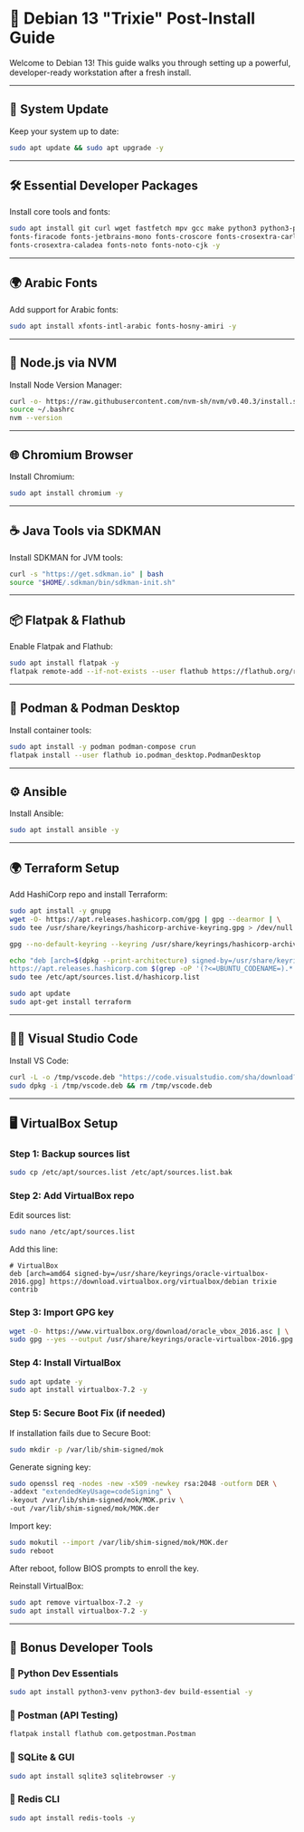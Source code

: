 # 🐧 Debian 13 "Trixie" Post-Install Guide

Welcome to Debian 13! This guide walks you through setting up a powerful, developer-ready workstation after a fresh install.

---

## 🔄 System Update

Keep your system up to date:

```sh
sudo apt update && sudo apt upgrade -y
```

---

## 🛠️ Essential Developer Packages

Install core tools and fonts:

```sh
sudo apt install git curl wget fastfetch mpv gcc make python3 python3-pip unzip zip cargo p7zip ntfs-3g htop ffmpeg \
fonts-firacode fonts-jetbrains-mono fonts-croscore fonts-crosextra-carlito \
fonts-crosextra-caladea fonts-noto fonts-noto-cjk -y
```

---

## 🌍 Arabic Fonts

Add support for Arabic fonts:

```sh
sudo apt install xfonts-intl-arabic fonts-hosny-amiri -y
```

---

## 🧠 Node.js via NVM

Install Node Version Manager:

```sh
curl -o- https://raw.githubusercontent.com/nvm-sh/nvm/v0.40.3/install.sh | bash
source ~/.bashrc
nvm --version
```

---

## 🌐 Chromium Browser

Install Chromium:

```sh
sudo apt install chromium -y
```

---

## ☕ Java Tools via SDKMAN

Install SDKMAN for JVM tools:

```sh
curl -s "https://get.sdkman.io" | bash
source "$HOME/.sdkman/bin/sdkman-init.sh"
```

---

## 📦 Flatpak & Flathub

Enable Flatpak and Flathub:

```sh
sudo apt install flatpak -y
flatpak remote-add --if-not-exists --user flathub https://flathub.org/repo/flathub.flatpakrepo
```

---

## 🐳 Podman & Podman Desktop

Install container tools:

```sh
sudo apt install -y podman podman-compose crun
flatpak install --user flathub io.podman_desktop.PodmanDesktop
```

---

## ⚙️ Ansible

Install Ansible:

```sh
sudo apt install ansible -y
```

---

## 🌍 Terraform Setup

Add HashiCorp repo and install Terraform:

```sh
sudo apt install -y gnupg
wget -O- https://apt.releases.hashicorp.com/gpg | gpg --dearmor | \
sudo tee /usr/share/keyrings/hashicorp-archive-keyring.gpg > /dev/null

gpg --no-default-keyring --keyring /usr/share/keyrings/hashicorp-archive-keyring.gpg --fingerprint

echo "deb [arch=$(dpkg --print-architecture) signed-by=/usr/share/keyrings/hashicorp-archive-keyring.gpg] \
https://apt.releases.hashicorp.com $(grep -oP '(?<=UBUNTU_CODENAME=).*' /etc/os-release || lsb_release -cs) main" | \
sudo tee /etc/apt/sources.list.d/hashicorp.list

sudo apt update
sudo apt-get install terraform
```

---

## 🧑‍💻 Visual Studio Code

Install VS Code:

```sh
curl -L -o /tmp/vscode.deb "https://code.visualstudio.com/sha/download?build=stable&os=linux-deb-x64" && \
sudo dpkg -i /tmp/vscode.deb && rm /tmp/vscode.deb
```

---

## 🖥️ VirtualBox Setup

### Step 1: Backup sources list

```sh
sudo cp /etc/apt/sources.list /etc/apt/sources.list.bak
```

### Step 2: Add VirtualBox repo

Edit sources list:

```sh
sudo nano /etc/apt/sources.list
```

Add this line:

```plaintext
# VirtualBox
deb [arch=amd64 signed-by=/usr/share/keyrings/oracle-virtualbox-2016.gpg] https://download.virtualbox.org/virtualbox/debian trixie contrib
```

### Step 3: Import GPG key

```sh
wget -O- https://www.virtualbox.org/download/oracle_vbox_2016.asc | \
sudo gpg --yes --output /usr/share/keyrings/oracle-virtualbox-2016.gpg --dearmor
```

### Step 4: Install VirtualBox

```sh
sudo apt update -y
sudo apt install virtualbox-7.2 -y
```

### Step 5: Secure Boot Fix (if needed)

If installation fails due to Secure Boot:

```sh
sudo mkdir -p /var/lib/shim-signed/mok
```

Generate signing key:

```sh
sudo openssl req -nodes -new -x509 -newkey rsa:2048 -outform DER \
-addext "extendedKeyUsage=codeSigning" \
-keyout /var/lib/shim-signed/mok/MOK.priv \
-out /var/lib/shim-signed/mok/MOK.der
```

Import key:

```sh
sudo mokutil --import /var/lib/shim-signed/mok/MOK.der
sudo reboot
```

After reboot, follow BIOS prompts to enroll the key.

Reinstall VirtualBox:

```sh
sudo apt remove virtualbox-7.2 -y
sudo apt install virtualbox-7.2 -y
```

---

## 🧰 Bonus Developer Tools

### 🐍 Python Dev Essentials

```sh
sudo apt install python3-venv python3-dev build-essential -y
```

### 🧪 Postman (API Testing)

```sh
flatpak install flathub com.getpostman.Postman
```

### 🧮 SQLite & GUI

```sh
sudo apt install sqlite3 sqlitebrowser -y
```

### 🧱 Redis CLI

```sh
sudo apt install redis-tools -y
```